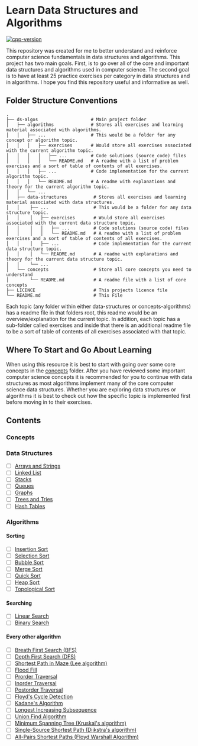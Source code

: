 # Learn Data Structures and Algorithms

[![cpp-version](https://img.shields.io/badge/language-C%2B%2B-blue)](https://isocpp.org/)

This repository was created for me to better understand and reinforce computer science fundamentals in data structures and algorithms. This project has two main goals. First, is to go over all of the core and important data structures and algorithms used in computer science. The second goal is to have at least 25 practice exercises per category in data structures and in algorithms. I hope you find this repository useful and informative as well.

## Folder Structure Conventions

    .
    ├── ds-algos                    # Main project folder
    │   ├── algorithms              # Stores all exercises and learning material associated with algorithms.
    │   │   ├── ...                 # This would be a folder for any concept or algorithm topic.
    │   │   │   ├── exercises       # Would store all exercises associated with the current algorithm topic.
    │   │   │   │   ├── ...         # Code solutions (source code) files
    │   │   │   │   └── README.md   # A readme with a list of problem exercises and a sort of table of contents of all exercises.
    │   │   │   ├── ...             # Code implementation for the current algorithm topic.
    │   │   │   └── README.md       # A readme with explanations and theory for the current algorithm topic. 
    │   │   └── ...             
    │   ├── data-structures          # Stores all exercises and learning material associated with data structures.     
    │   │    ├── ...                 # This would be a folder for any data structure topic.
    │   │    │   ├── exercises       # Would store all exercises associated with the current data structure topic.       
    │   │    │   │   ├── ...         # Code solutions (source code) files
    │   │    │   │   └── README.md   # A readme with a list of problem exercises and a sort of table of contents of all exercises.
    │   │    │   ├── ...             # Code implementation for the current data structure topic.
    │   │    │   └── README.md       # A readme with explanations and theory for the current data structure topic.
    │   │    └── ...
    │   └── concepts                 # Store all core concepts you need to understand
    │        └── README.md           # A readme file with a list of core concepts 
    ├── LICENCE                      # This projects licence file    
    └── README.md                    # This File


Each topic (any folder within either data-structures or concepts-algorithms) has a readme file in that folders root, this readme would be an overview/explanation for the current topic. In addition, each topic has a sub-folder called exercises and inside that there is an additional readme file to be a sort of table of contents of all exercises associated with that topic.

## Where To Start and Go About Learning

When using this resource it is best to start with going over some core concepts in the [concepts](ds-algos/concepts) folder. After you have reviewed some important computer science concepts it is recommended for you to continue with data structures as most algorithms implement many of the core computer science data structures. Whether you are exploring data structures or algorithms it is best to check out how the specific topic is implemented first before moving in to their exercises.

## Contents

### Concepts

### Data Structures
- [ ] [Arrays and Strings]()
- [ ] [Linked List](ds-algos/data-structures/linked-list/README.md)
- [ ] [Stacks]()
- [ ] [Queues]()
- [ ] [Graphs]()
- [ ] [Trees and Tries]()
- [ ] [Hash Tables]()

### Algorithms

#### Sorting
- [ ] [Insertion Sort]()
- [ ] [Selection Sort]()
- [ ] [Bubble Sort]()
- [ ] [Merge Sort]()
- [ ] [Quick Sort]()
- [ ] [Heap Sort]()
- [ ] [Topological Sort]()

#### Searching 
- [ ] [Linear Search]()
- [ ] [Binary Search]()

#### Every other algorithm 
- [ ] [Breath First Search (BFS)]()
- [ ] [Depth First Search (DFS)]() 
- [ ] [Shortest Path in Maze (Lee algorithm)]()
- [ ] [Flood Fill]()
- [ ] [Prorder Traversal]()
- [ ] [Inorder Traversal]()
- [ ] [Postorder Traversal]()
- [ ] [Floyd's Cycle Detection]()
- [ ] [Kadane's Algorithm]()
- [ ] [Longest Increasing Subsequence]()
- [ ] [Union Find Algorithm]()
- [ ] [Minimum Spanning Tree (Kruskal's algorithm)]()
- [ ] [Single-Source Shortest Path (Dijkstra's algorithm)]()
- [ ] [All-Pairs Shortest Paths (Floyd Warshall Algorithm)]()
